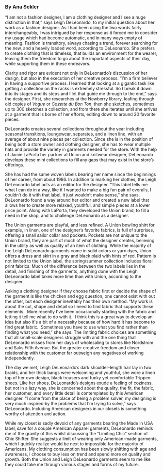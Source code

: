 ### By Ana Sekler

“I am not a fashion designer, I am a clothing designer and I see a huge
distinction in that,” says Leigh DeLeonardo, to my initial question
about her work as a fashion designer. As I had been using the two words
fairly interchangeably, I was intrigued by her response as it forced me
to consider my usage which had become automatic, and in many ways empty
of meaning. Fashion is transitory, always chasing a trend, forever
searching for the new, and a heavily loaded word, according to
DeLeonardo. She prefers to create clothing that is timeless, that builds
an environment for the wearer, leaving them the freedom to go about the
important aspects of their day, while supporting them in these
endeavors.

Clarity and rigor are evident not only in DeLeonardo’s discussion of her
design, but also in the execution of her creative process. “I’m a firm
believer in having a supportive process. I learned that looking at a
gigantic task like getting a collection on the racks is extremely
stressful. So I break it down into its stages and its steps and I let
that guide me through to the end,” says the designer. First, she
researches at the Newberry library, leafing through old copies of
*Vogue* or *Gazette du Bon Ton*, then she sketches, sometimes up to 300
sketches a collection, and from there she iterates until she arrives at
a garment that is borne of her efforts, editing down to around 20
favorite pieces.

DeLeonardo creates several collections throughout the year including
seasonal transitions, loungewear, separates, and a linen line, with an
average of about nine pieces per collection. Since she is in the
position of being both a store owner and clothing designer, she has to
wear multiple hats and provide the variety in garments needed for the
store. With the help of Jamie LaPorta her partner at Union and knitwear
designer, DeLeonardo develops these mini collections to fill any gaps
that may exist in the store’s offerings.

She has had the same woven labels bearing her name since the beginnings
of her career, from about 1986. In addition to marking her clothes, the
Leigh DeLeonardo label acts as an editor for the designer. “This label
tells me what I can do in a way, like if I wanted to make a big fun pair
of overalls, I couldn’t do it with that label, it just wouldn’t make
sense,” she says. DeLeonardo found a way around her editor and created a
new label that allows her to create more relaxed, youthful, and simple
pieces at a lower price point. Along with LaPorta, they developed the
Union brand, to fill a need in the shop, and to challenge DeLeonardo as
a designer.

The Union garments are playful, and less refined. A Union bowling shirt
for example, in linen, one of the designer’s favorite fabrics, is full
of surprises, offering a small sailor collar and pockets. Pockets are
not unique to the Union brand, they are part of much of what the
designer creates, believing in the utility as well as quality of an item
of clothing. While the majority of the Leigh DeLeonardo garments come in
solid colors or yarn dyes, Union offers a dress and skirt in a gray and
black plaid with hints of red. Pattern is not limited to the Union
label, the spring/summer collection includes floral print fabrics. Much
of the difference between the two labels lies in the detail, and
finishing of the garments, anything done with the Leigh DeLeonardo label
takes more time than with Union, according to the designer.

Asking a clothing designer if they choose fabric first or decide the
shape of the garment is like the chicken and egg question, one cannot
exist with out the other, but each designer inevitably has their own
method. “My work is about the cut, shape and detail so I need to find
fabric that supports these elements.  More recently I've been
occasionally starting with the fabric and letting it tell me what to do
with it.  I think this is a great way to develop an idea but also it's a
bit of a necessity because of how hard it has become to find great
fabric.  Sometimes you have to use what you find rather than finding
what you need,” she says. The limiting fabric choices are something that
all small-scale designers struggle with and the one thing that
DeLeonardo misses from her days of wholesaling to stores like Nordstrom
and Saks Fifth Avenue. But the greater creative freedom and closer
relationship with the customer far outweigh any negatives of working
independently.

The day we met, Leigh DeLeonardo’s dark shoulder-length hair lay in two
braids, and her thick bangs were welcoming and youthful, she wore a
linen top of her own design, black trousers and funky yet comfortable
Trippen shoes. Like her shoes, DeLeonardo’s designs exude a feeling of
coziness, but not in a lazy way, she is concerned about the quality, the
fit, the fabric, her customer, and every little detail is contemplated
by this American designer. “I come from the place of being a problem
solver, my designing is very much inspired by the problems that I’m
trying to solve,” says DeLeonardo. Including American designers in our
closets is something worthy of attention and action.

While my closet is sadly devoid of any garments bearing the Made in USA
label, save for a couple American Apparel garments, DeLeonardo reminds
me of the gravity of this whilst discussing the “Limiting Chic” section
of Chic Shifter. She suggests a limit of wearing only American-made
garments, which I quickly realize would be next to impossible for the
majority of Americans. My clothing consumption has been slowly shifting
with age and awareness, I choose to buy less on trend and spend more on
quality and growth. Both the Union and Leigh DeLeonardo garments seem to
me like they could take me through various stages and forms of my
future.
